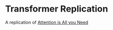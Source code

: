 # Transformer Replication

A replication of [Attention is All you Need](https://proceedings.neurips.cc/paper/2017/file/3f5ee243547dee91fbd053c1c4a845aa-Paper.pdf)
